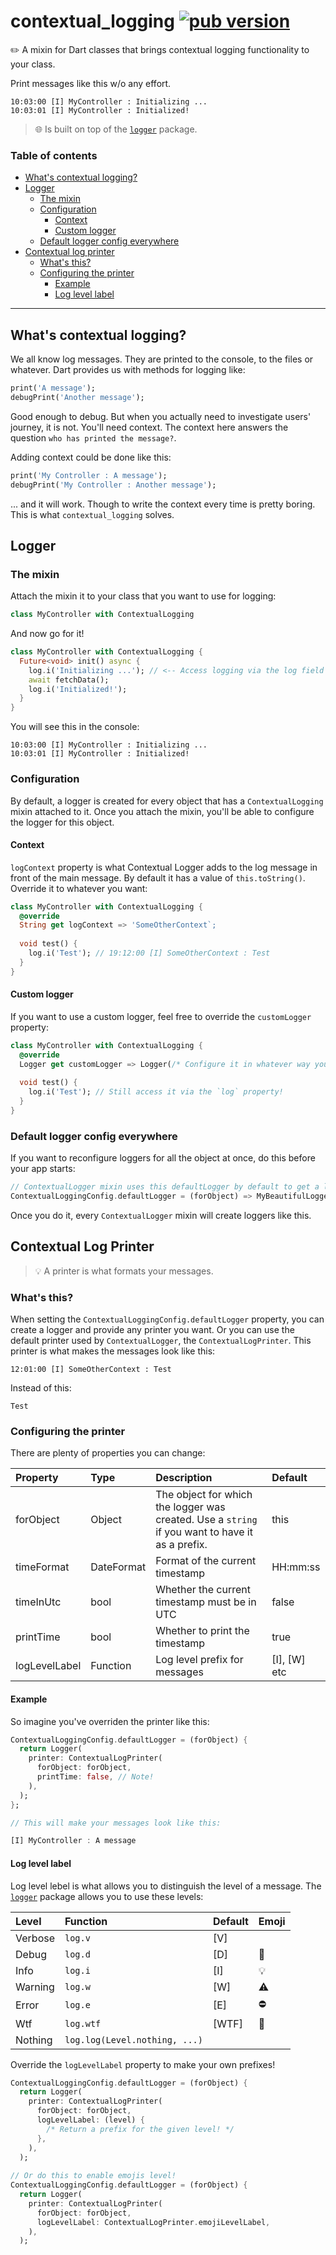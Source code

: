 # contextual_logging [![pub version][pub-version-img]][pub-version-url]

✏️ A mixin for Dart classes that brings contextual logging functionality to your class.

Print messages like this w/o any effort.

```
10:03:00 [I] MyController : Initializing ...
10:03:01 [I] MyController : Initialized!
```

> 🌐 Is built on top of the [`logger`](https://pub.dev/packages/logger) package.

### Table of contents

- [What's contextual logging?](#whats-contextual-logging)
- [Logger](#logger)
  - [The mixin](#the-mixin)
  - [Configuration](#configuration)
    - [Context](#context)
    - [Custom logger](#custom-logger)
  - [Default logger config everywhere](#default-logger-config-everywhere)
- [Contextual log printer](#contextual-log-printer)
  - [What's this?](#whats-this)
  - [Configuring the printer](#configuring-the-printer)
    - [Example](#example)
    - [Log level label](#log-level-label)

---

## What's contextual logging?

We all know log messages. They are printed to the console, to the files or whatever. Dart provides us with methods for logging like:

```dart
print('A message');
debugPrint('Another message');
```

Good enough to debug. But when you actually need to investigate users' journey, it is not. You'll need context. The context here answers the question `who has printed the message?`.

Adding context could be done like this:

```dart
print('My Controller : A message');
debugPrint('My Controller : Another message');
```

... and it will work. Though to write the context every time is pretty boring. This is what `contextual_logging` solves.

## Logger

### The mixin

Attach the mixin it to your class that you want to use for logging:

```dart
class MyController with ContextualLogging
```

And now go for it!

```dart
class MyController with ContextualLogging {
  Future<void> init() async {
    log.i('Initializing ...'); // <-- Access logging via the log field
    await fetchData();
    log.i('Initialized!');
  }
}
```

You will see this in the console:

```
10:03:00 [I] MyController : Initializing ...
10:03:01 [I] MyController : Initialized!
```

### Configuration

By default, a logger is created for every object that has a `ContextualLogging` mixin attached to it. Once you attach the mixin, you'll be able to configure the logger for this object.

#### Context

`logContext` property is what Contextual Logger adds to the log message in front of the main message. By default it has a value of `this.toString()`. Override it to whatever you want:

```dart
class MyController with ContextualLogging {
  @override
  String get logContext => 'SomeOtherContext`;
  
  void test() {
    log.i('Test'); // 19:12:00 [I] SomeOtherContext : Test
  }
}
```

#### Custom logger

If you want to use a custom logger, feel free to override the `customLogger` property:

```dart
class MyController with ContextualLogging {
  @override
  Logger get customLogger => Logger(/* Configure it in whatever way you want! */);
  
  void test() {
    log.i('Test'); // Still access it via the `log` property!
  }
}
```

### Default logger config everywhere

If you want to reconfigure loggers for all the object at once, do this before your app starts:

```dart
// ContextualLogger mixin uses this defaultLogger by default to get a logger for the object it was attached to.
ContextualLoggingConfig.defaultLogger = (forObject) => MyBeautifulLogger(forObject);
```

Once you do it, every `ContextualLogger` mixin will create loggers like this.

## Contextual Log Printer

> 💡 A printer is what formats your messages.

### What's this?

When setting the `ContextualLoggingConfig.defaultLogger` property, you can create a logger and provide any printer you want. Or you can use the default printer used by `ContextualLogger`, the `ContextualLogPrinter`. This printer is what makes the messages look like this: 

```
12:01:00 [I] SomeOtherContext : Test
```

Instead of this:

```
Test
```

### Configuring the printer

There are plenty of properties you can change:

| Property      | Type       | Description                                  | Default      |
| :------------ | :--------- | :------------------------------------------- | :----------- |
| forObject     | Object     | The object for which the logger was created. Use a `string` if you want to have it as a prefix. | this |
| timeFormat    | DateFormat | Format of the current timestamp              | HH:mm:ss     |
| timeInUtc     | bool       | Whether the current timestamp must be in UTC | false        |
| printTime     | bool       | Whether to print the timestamp               | true         |
| logLevelLabel | Function   | Log level prefix for messages                | [I], [W] etc |

#### Example

So imagine you've overriden the printer like this:

```dart
ContextualLoggingConfig.defaultLogger = (forObject) {
  return Logger(
    printer: ContextualLogPrinter(
      forObject: forObject,
      printTime: false, // Note!
    ),
  );
};

// This will make your messages look like this:

[I] MyController : A message
```

#### Log level label

Log level lebel is what allows you to distinguish the level of a message. The [`logger`](https://pub.dev/packages/logger) package allows you to use these levels:

| Level   | Function                      | Default | Emoji |
| :------ | :---------------------------- | :------ | :---- |
| Verbose | `log.v`                       | [V]     |       |
| Debug   | `log.d`                       | [D]     | 🐛    |
| Info    | `log.i`                       | [I]     | 💡    |
| Warning | `log.w`                       | [W]     | ⚠️    |
| Error   | `log.e`                       | [E]     | ⛔️    |
| Wtf     | `log.wtf`                     | [WTF]   | 🗿    |
| Nothing | `log.log(Level.nothing, ...)` |         |       |

Override the `logLevelLabel` property to make your own prefixes!

```dart
ContextualLoggingConfig.defaultLogger = (forObject) {
  return Logger(
    printer: ContextualLogPrinter(
      forObject: forObject,
      logLevelLabel: (level) {
        /* Return a prefix for the given level! */
      },
    ),
  );
  
// Or do this to enable emojis level!
ContextualLoggingConfig.defaultLogger = (forObject) {
  return Logger(
    printer: ContextualLogPrinter(
      forObject: forObject,
      logLevelLabel: ContextualLogPrinter.emojiLevelLabel,
    ),
  );
```

<!-- References -->
[pub-version-img]: https://img.shields.io/badge/pub-v1.0.1-0175c2?logo=dart
[pub-version-url]: https://pub.dev/packages/contextual_logging